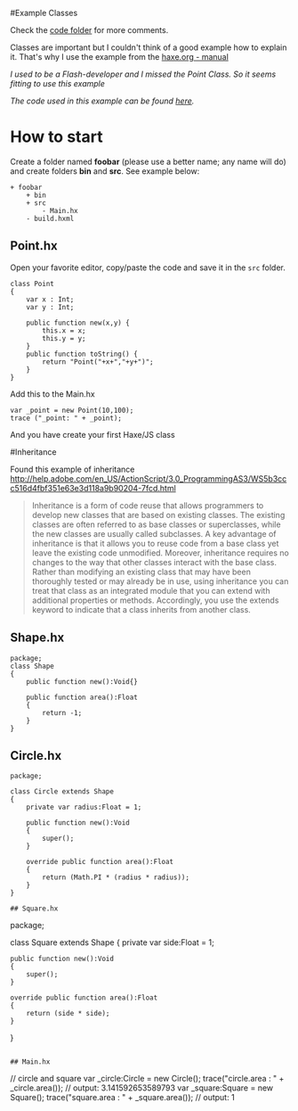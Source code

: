 #Example Classes

Check the [code folder](https://github.com/MatthijsKamstra/haxejs/tree/master/04classes/code) for more comments.

Classes are important but I couldn't think of a good example how to explain it.
That's why I use the example from the [haxe.org - manual](http://haxe.org/manual/types-class-instance.html)

*I used to be a Flash-developer and I missed the Point Class. So it seems fitting to use this example*

_The code used in this example can be found [here](https://github.com/MatthijsKamstra/haxejs/tree/master/04classes/code)._

# How to start

Create a folder named **foobar** (please use a better name; any name will do) and create folders **bin** and **src**.
See example below:

```
+ foobar
	+ bin
	+ src
		- Main.hx
	- build.hxml
```


## Point.hx

Open your favorite editor, copy/paste the code and save it in the `src` folder.

```
class Point
{
	var x : Int;
	var y : Int;

	public function new(x,y) {
		this.x = x;
		this.y = y;
	}
	public function toString() {
		return "Point("+x+","+y+")";
	}
}
```

Add this to the Main.hx

	var _point = new Point(10,100);
	trace ("_point: " + _point);

And you have create your first Haxe/JS class


#Inheritance

Found this example of inheritance
<http://help.adobe.com/en_US/ActionScript/3.0_ProgrammingAS3/WS5b3ccc516d4fbf351e63e3d118a9b90204-7fcd.html>

> Inheritance is a form of code reuse that allows programmers to develop new classes that are based on existing classes. The existing classes are often referred to as base classes or superclasses, while the new classes are usually called subclasses. A key advantage of inheritance is that it allows you to reuse code from a base class yet leave the existing code unmodified. Moreover, inheritance requires no changes to the way that other classes interact with the base class. Rather than modifying an existing class that may have been thoroughly tested or may already be in use, using inheritance you can treat that class as an integrated module that you can extend with additional properties or methods. Accordingly, you use the extends keyword to indicate that a class inherits from another class.

## Shape.hx

```
package;
class Shape
{
	public function new():Void{}

	public function area():Float
	{
		return -1;
	}
}

```
## Circle.hx

```
package;

class Circle extends Shape
{
	private var radius:Float = 1;

	public function new():Void
	{
		super();
	}

	override public function area():Float
	{
		return (Math.PI * (radius * radius));
	}
}
```
```
## Square.hx

```
package;

class Square extends Shape
{
	private var side:Float = 1;

	public function new():Void
	{
		super();
	}

	override public function area():Float
	{
		return (side * side);
	}
}
```

## Main.hx
```
// circle and square
var _circle:Circle = new Circle();
trace("circle.area : " + _circle.area()); // output: 3.141592653589793
var _square:Square = new Square();
trace("square.area : " + _square.area()); // output: 1
```

